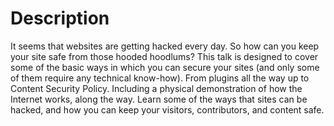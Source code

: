 # Description

It seems that websites are getting hacked every day. So how can you keep your site safe from those hooded hoodlums?
This talk is designed to cover some of the basic ways in which you can secure your sites (and only some of them require any technical know-how). From plugins all the way up to Content Security Policy. Including a physical demonstration of how the Internet works, along the way.
Learn some of the ways that sites can be hacked, and how you can keep your visitors, contributors, and content safe.